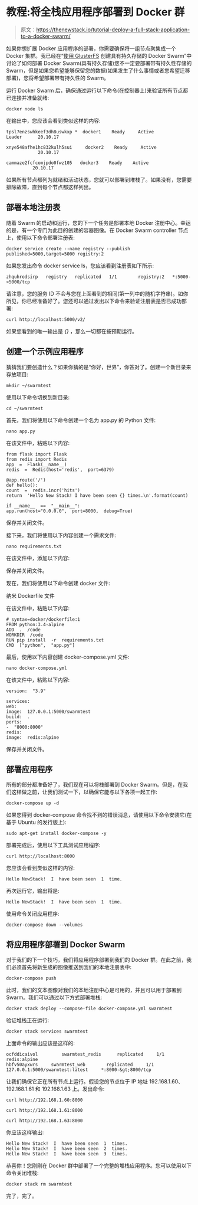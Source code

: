 # 教程:将全栈应用程序部署到 Docker 群

> 原文：<https://thenewstack.io/tutorial-deploy-a-full-stack-application-to-a-docker-swarm/>

如果你想扩展 Docker 应用程序的部署，你需要确保将一组节点聚集成一个 Docker 集群。我已经在“[使用 GlusterFS](https://thenewstack.io/tutorial-create-a-docker-swarm-with-persistent-storage-using-glusterfs/) 创建具有持久存储的 Docker Swarm”中讨论了如何部署 Docker Swarm(具有持久存储)您不一定要部署带有持久性存储的 Swarm，但是如果您希望能够保留您的数据(如果发生了什么事情或者您希望迁移部署)，您将希望部署带有持久性的 Swarm。

运行 Docker Swarm 后，确保通过运行以下命令(在控制器上)来验证所有节点都已连接并准备就绪:

`docker node ls`

在输出中，您应该会看到类似这样的内容:

`tpsl7enzswhkeef3dh8uswkxp *  docker1    Ready     Active         Leader      20.10.17`

`xnye548afhe1hc832kulh5sui     docker2    Ready     Active                          20.10.17`

`cammaze2fcfcomjpdo0fwz105   docker3    Ready    Active                          20.10.17`

如果所有节点都列为就绪和活动状态，您就可以部署到堆栈了。如果没有，您需要排除故障，直到每个节点都这样列出。

## 部署本地注册表

随着 Swarm 的启动和运行，您的下一个任务是部署本地 Docker 注册中心。幸运的是，有一个专门为此目的创建的容器图像。在 Docker Swarm controller 节点上，使用以下命令部署注册表:

`docker service create --name registry --publish published=5000,target=5000 registry:2`

如果您发出命令 docker service ls，您应该看到注册表如下所示:

`zhquhrodsirp   registry   replicated   1/1        registry:2   *:5000->5000/tcp`

请注意，您的服务 ID 不会与您在上面看到的相同(第一列中的随机字符串)。如你所见，你已经准备好了。您还可以通过发出以下命令来验证注册表是否已成功部署:

`curl http://localhost:5000/v2/`

如果您看到的唯一输出是 *{}* ，那么一切都在按预期运行。

## 创建一个示例应用程序

猜猜我们要创造什么？如果你猜的是“你好，世界”，你答对了。创建一个新目录来存放项目:

`mkdir ~/swarmtest`

使用以下命令切换到新目录:

`cd ~/swarmtest`

首先，我们将使用以下命令创建一个名为 app.py 的 Python 文件:

`nano app.py`

在该文件中，粘贴以下内容:

```
from flask import Flask
from redis import Redis
app  =  Flask(__name__)
redis  =  Redis(host='redis',  port=6379)

@app.route('/')
def hello():
count  =  redis.incr('hits')
return  'Hello New Stack! I have been seen {} times.\n'.format(count)

if __name__  ==  "__main__":
app.run(host="0.0.0.0",  port=8000,  debug=True)

```

保存并关闭文件。

接下来，我们将使用以下内容创建一个需求文件:

`nano requirements.txt`

在该文件中，添加以下内容:

保存并关闭文件。

现在，我们将使用以下命令创建 docker 文件:

纳米 Dockerfile 文件

在该文件中，粘贴以下内容:

```
# syntax=docker/dockerfile:1
FROM python:3.4-alpine
ADD  .  /code
WORKDIR  /code
RUN pip install  -r  requirements.txt
CMD  ["python",  "app.py"]

```

最后，使用以下内容创建 docker-compose.yml 文件:

`nano docker-compose.yml`

在该文件中，粘贴以下内容:

```
version:  "3.9"

services:
web:
image:  127.0.0.1:5000/swarmtest
build:  .
ports:
-  "8000:8000"
redis:
image:  redis:alpine

```

保存并关闭文件。

## 部署应用程序

所有的部分都准备好了，我们现在可以将栈部署到 Docker Swarm。但是，在我们这样做之前，让我们测试一下，以确保它能与以下各项一起工作:

`docker-compose up -d`

如果您得到 docker-compose 命令找不到的错误消息，请使用以下命令安装它(在基于 Ubuntu 的发行版上):

`sudo apt-get install docker-compose -y`

部署完成后，使用以下工具测试应用程序:

`curl http://localhost:8000`

您应该会看到类似这样的内容:

```
Hello NewStack!  I  have been seen  1  time.

```

再次运行它，输出将是:

```
Hello NewStack!  I  have been seen  1  time.

```

使用命令关闭应用程序:

`docker-compose down --volumes`

## 将应用程序部署到 Docker Swarm

对于我们的下一个技巧，我们将应用程序部署到我们的 Docker 群。在此之前，我们必须首先将新生成的图像推送到我们的本地注册表中:

`docker-compose push`

此时，我们的文本图像对我们的本地注册中心是可用的，并且可以用于部署到 Swarm。我们可以通过以下方式部署堆栈:

`docker stack deploy --compose-file docker-compose.yml swarmtest`

验证堆栈正在运行:

`docker stack services swarmtest`

上面命令的输出应该是这样的:

```
ocfddicaivol         swarmtest_redis      replicated     1/1            redis:alpine
hbfv50ayxwrs     swarmtest_web        replicated     1/1            127.0.0.1:5000/swarmtest:latest     *:8000-&gt;8000/tcp

```

让我们确保它正在所有节点上运行。假设您的节点位于 IP 地址 192.168.1.60、192.168.1.61 和 192.168.1.63 上。发出命令:

`curl http://192.168.1.60:8000`

`curl http://192.168.1.61:8000`

`curl http://192.168.1.63:8000`

你应该这样输出:

```
Hello New Stack!  I  have been seen  1  times.
Hello New Stack!  I  have been seen  2  times.
Hello New Stack!  I  have been seen  3  times.

```

恭喜你！您刚刚在 Docker 群中部署了一个完整的堆栈应用程序。您可以使用以下命令关闭堆栈:

`docker stack rm swarmtest`

完了，完了。

<svg xmlns:xlink="http://www.w3.org/1999/xlink" viewBox="0 0 68 31" version="1.1"><title>Group</title> <desc>Created with Sketch.</desc></svg>